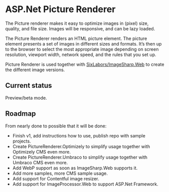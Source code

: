 # ASP.Net Picture Renderer
The Picture renderer makes it easy to optimize images in (pixel) size, quality, and file size. Images will be responsive, and can be lazy loaded.

The Picture Renderer renders an HTML picture element. The picture element presents a set of images in different sizes and formats. 
It’s then up to the browser to select the most appropriate image depending on screen resolution, viewport width, network speed, and the rules that you set up.

Picture Renderer is used together with [SixLabors/ImageSharp.Web](https://github.com/SixLabors/ImageSharp.Web) to create the different image versions.

## Current status
Preview/beta mode.

## Roadmap
From nearly done to possible that it will be done:
* Finish v1, add instructions how to use, publish repo with sample projects.
* Create PictureRenderer.Optimizely to simplify usage together with Optimizely CMS even more.
* Create PictureRenderer.Umbraco to simplify usage together with Umbraco CMS even more.
* Add WebP support as soon as ImageSharp.Web supports it.
* Add more samples, more CMS sample usage.
* Add support for Contentful image resizer.
* Add support for ImageProcessor.Web to support ASP.Net Framework.
